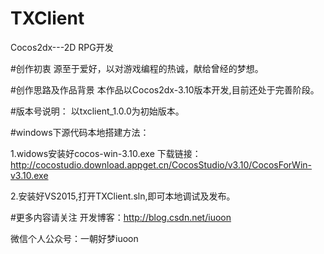 # TXClient
Cocos2dx---2D RPG开发

#创作初衷
源至于爱好，以对游戏编程的热诚，献给曾经的梦想。

#创作思路及作品背景
本作品以Cocos2dx-3.10版本开发,目前还处于完善阶段。

#版本号说明：
以txclient_1.0.0为初始版本。

#windows下源代码本地搭建方法：

1.widows安装好cocos-win-3.10.exe 下载链接：http://cocostudio.download.appget.cn/CocosStudio/v3.10/CocosForWin-v3.10.exe

2.安装好VS2015,打开TXClient.sln,即可本地调试及发布。


#更多内容请关注
开发博客：http://blog.csdn.net/iuoon

微信个人公众号：一朝好梦iuoon
